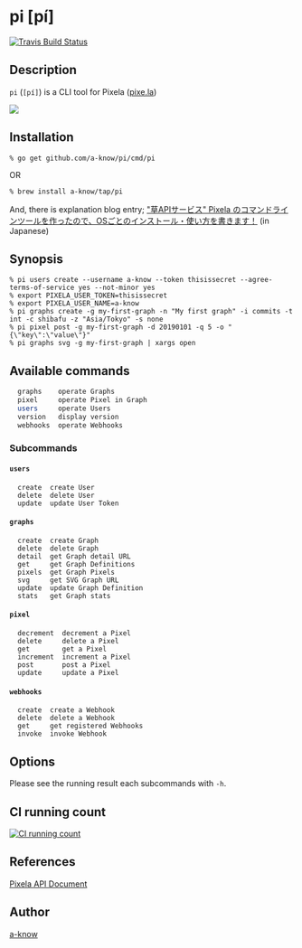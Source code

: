 # pi [pí]
[![Travis Build Status](https://travis-ci.org/a-know/pi.svg?branch=master)][travis]

[travis]: https://travis-ci.org/a-know/pi


## Description

`pi` (`[pí]`) is a CLI tool for Pixela ([pixe.la](https://pixe.la/))


![](https://user-images.githubusercontent.com/1097533/53243207-84d04680-36ea-11e9-8465-f73d62b4b502.png)


## Installation

    % go get github.com/a-know/pi/cmd/pi

OR

    % brew install a-know/tap/pi

And, there is explanation blog entry; ["草APIサービス" Pixela のコマンドラインツールを作ったので、OSごとのインストール・使い方を書きます！](https://blog.a-know.me/entry/2019/02/24/214142) (in Japanese)

## Synopsis

    % pi users create --username a-know --token thisissecret --agree-terms-of-service yes --not-minor yes
    % export PIXELA_USER_TOKEN=thisissecret
    % export PIXELA_USER_NAME=a-know
    % pi graphs create -g my-first-graph -n "My first graph" -i commits -t int -c shibafu -z "Asia/Tokyo" -s none
    % pi pixel post -g my-first-graph -d 20190101 -q 5 -o "{\"key\":\"value\"}"
    % pi graphs svg -g my-first-graph | xargs open

## Available commands

```sh
  graphs    operate Graphs
  pixel     operate Pixel in Graph
  users     operate Users
  version   display version
  webhooks  operate Webhooks
```

### Subcommands
#### `users`
```
  create  create User
  delete  delete User
  update  update User Token
```


#### `graphs`
```
  create  create Graph
  delete  delete Graph
  detail  get Graph detail URL
  get     get Graph Definitions
  pixels  get Graph Pixels
  svg     get SVG Graph URL
  update  update Graph Definition
  stats   get Graph stats
```


#### `pixel`
```
  decrement  decrement a Pixel
  delete     delete a Pixel
  get        get a Pixel
  increment  increment a Pixel
  post       post a Pixel
  update     update a Pixel
```

#### `webhooks`
```
  create  create a Webhook
  delete  delete a Webhook
  get     get registered Webhooks
  invoke  invoke Webhook
```


## Options
Please see the running result each subcommands with `-h`.


## CI running count

[![CI running count](https://pixe.la/v1/users/pi/graphs/ci-count)][ci-count]

[ci-count]: https://pixe.la/v1/users/pi/graphs/ci-count.html

## References

[Pixela API Document](https://docs.pixe.la/)

## Author

[a-know](https://github.com/a-know)
